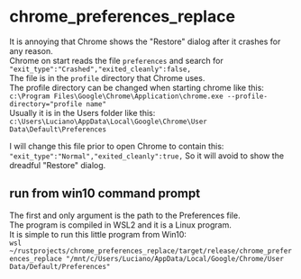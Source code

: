 # chrome_preferences_replace

It is annoying that Chrome shows the "Restore" dialog after it crashes for any reason.  
Chrome on start reads the file `preferences` and search for `"exit_type":"Crashed","exited_cleanly":false,`  
The file is in the `profile` directory that Chrome uses.  
The profile directory can be changed when starting chrome like this:  
`c:\Program Files\Google\Chrome\Application\chrome.exe --profile-directory="profile name"`  
Usually it is in the Users folder like this:  
`c:\Users\Luciano\AppData\Local\Google\Chrome\User Data\Default\Preferences`

I will change this file prior to open Chrome to contain this:  
`"exit_type":"Normal","exited_cleanly":true,`
So it will avoid to show the dreadful "Restore" dialog.  

## run from win10 command prompt

The first and only argument is the path to the Preferences file.  
The program is compiled in WSL2 and it is a Linux program.  
It is simple to run this little program from Win10:  
`wsl ~/rustprojects/chrome_preferences_replace/target/release/chrome_preferences_replace "/mnt/c/Users/Luciano/AppData/Local/Google/Chrome/User Data/Default/Preferences"`  
